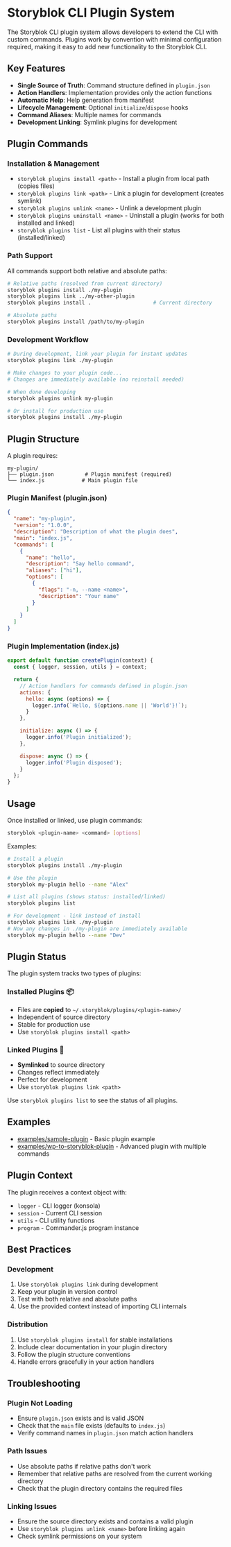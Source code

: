 # Storyblok CLI Plugin System

The Storyblok CLI plugin system allows developers to extend the CLI with custom commands. Plugins work by convention with minimal configuration required, making it easy to add new functionality to the Storyblok CLI.

## Key Features

- **Single Source of Truth**: Command structure defined in `plugin.json`
- **Action Handlers**: Implementation provides only the action functions
- **Automatic Help**: Help generation from manifest
- **Lifecycle Management**: Optional `initialize`/`dispose` hooks
- **Command Aliases**: Multiple names for commands
- **Development Linking**: Symlink plugins for development

## Plugin Commands

### Installation & Management
- `storyblok plugins install <path>` - Install a plugin from local path (copies files)
- `storyblok plugins link <path>` - Link a plugin for development (creates symlink)
- `storyblok plugins unlink <name>` - Unlink a development plugin
- `storyblok plugins uninstall <name>` - Uninstall a plugin (works for both installed and linked)
- `storyblok plugins list` - List all plugins with their status (installed/linked)

### Path Support
All commands support both relative and absolute paths:
```bash
# Relative paths (resolved from current directory)
storyblok plugins install ./my-plugin
storyblok plugins link ../my-other-plugin
storyblok plugins install .                    # Current directory

# Absolute paths
storyblok plugins install /path/to/my-plugin
```

### Development Workflow
```bash
# During development, link your plugin for instant updates
storyblok plugins link ./my-plugin

# Make changes to your plugin code...
# Changes are immediately available (no reinstall needed)

# When done developing
storyblok plugins unlink my-plugin

# Or install for production use
storyblok plugins install ./my-plugin
```

## Plugin Structure

A plugin requires:

```
my-plugin/
├── plugin.json          # Plugin manifest (required)
└── index.js            # Main plugin file
```

### Plugin Manifest (plugin.json)

```json
{
  "name": "my-plugin",
  "version": "1.0.0",
  "description": "Description of what the plugin does",
  "main": "index.js",
  "commands": [
    {
      "name": "hello",
      "description": "Say hello command",
      "aliases": ["hi"],
      "options": [
        {
          "flags": "-n, --name <name>",
          "description": "Your name"
        }
      ]
    }
  ]
}
```

### Plugin Implementation (index.js)

```javascript
export default function createPlugin(context) {
  const { logger, session, utils } = context;

  return {
    // Action handlers for commands defined in plugin.json
    actions: {
      hello: async (options) => {
        logger.info(`Hello, ${options.name || 'World'}!`);
      }
    },

    initialize: async () => {
      logger.info('Plugin initialized');
    },

    dispose: async () => {
      logger.info('Plugin disposed');
    }
  };
}
```

## Usage

Once installed or linked, use plugin commands:
```bash
storyblok <plugin-name> <command> [options]
```

Examples:
```bash
# Install a plugin
storyblok plugins install ./my-plugin

# Use the plugin
storyblok my-plugin hello --name "Alex"

# List all plugins (shows status: installed/linked)
storyblok plugins list

# For development - link instead of install
storyblok plugins link ./my-plugin
# Now any changes in ./my-plugin are immediately available
storyblok my-plugin hello --name "Dev"
```

## Plugin Status

The plugin system tracks two types of plugins:

### Installed Plugins 📦
- Files are **copied** to `~/.storyblok/plugins/<plugin-name>/`
- Independent of source directory
- Stable for production use
- Use `storyblok plugins install <path>`

### Linked Plugins 🔗
- **Symlinked** to source directory
- Changes reflect immediately
- Perfect for development
- Use `storyblok plugins link <path>`

Use `storyblok plugins list` to see the status of all plugins.

## Examples

- [examples/sample-plugin](../../../examples/sample-plugin/) - Basic plugin example
- [examples/wp-to-storyblok-plugin](../../../examples/wp-to-storyblok-plugin/) - Advanced plugin with multiple commands

## Plugin Context

The plugin receives a context object with:
- `logger` - CLI logger (konsola)
- `session` - Current CLI session
- `utils` - CLI utility functions
- `program` - Commander.js program instance

## Best Practices

### Development
1. Use `storyblok plugins link` during development
2. Keep your plugin in version control
3. Test with both relative and absolute paths
4. Use the provided context instead of importing CLI internals

### Distribution
1. Use `storyblok plugins install` for stable installations
2. Include clear documentation in your plugin directory
3. Follow the plugin structure conventions
4. Handle errors gracefully in your action handlers

## Troubleshooting

### Plugin Not Loading
- Ensure `plugin.json` exists and is valid JSON
- Check that the `main` file exists (defaults to `index.js`)
- Verify command names in `plugin.json` match action handlers

### Path Issues
- Use absolute paths if relative paths don't work
- Remember that relative paths are resolved from the current working directory
- Check that the plugin directory contains the required files

### Linking Issues
- Ensure the source directory exists and contains a valid plugin
- Use `storyblok plugins unlink <name>` before linking again
- Check symlink permissions on your system
